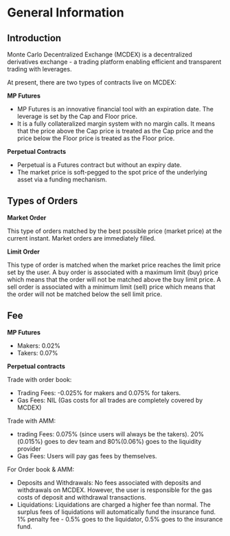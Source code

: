 # General Information

## Introduction
Monte Carlo Decentralized Exchange (MCDEX) is a decentralized derivatives exchange - a trading platform enabling efficient and transparent trading with leverages.

At present, there are two types of contracts live on MCDEX:

**MP Futures**
- MP Futures is an innovative financial tool with an expiration date. The leverage is set by the Cap and Floor price.
- It is a fully collateralized margin system with no margin calls. It means that the price above the Cap price is treated as the Cap price and the price below the Floor price is treated as the Floor price.

**Perpetual Contracts**
- Perpetual is a Futures contract but without an expiry date.
- The market price is soft-pegged to the spot price of the underlying asset via a funding mechanism.

## Types of Orders
**Market Order**

This type of orders matched by the best possible price (market price) at the current instant. Market orders are immediately filled.

**Limit Order**

This type of order is matched when the market price reaches the limit price set by the user. A buy order is associated with a maximum limit (buy) price which means that the order will not be matched above the buy limit price. A sell order is associated with a minimum limit (sell) price which means that the order will not be matched below the sell limit price.

## Fee
**MP Futures**

- Makers: 0.02%
- Takers: 0.07%

**Perpetual contracts**

Trade with order book:
- Trading Fees: -0.025% for makers and 0.075% for takers.      
- Gas Fees: NIL (Gas costs for all trades are completely covered by MCDEX)

Trade with AMM:
- trading Fees: 0.075% (since users will always be the takers). 
  20%(0.015%) goes to dev team and 80%(0.06%) goes to the liquidity provider
- Gas Fees: Users will pay gas fees by themselves.

For Order book & AMM:
- Deposits and Withdrawals: No fees associated with deposits and withdrawals on MCDEX. However, the user is responsible for the gas costs of deposit and withdrawal transactions.
- Liquidations: Liquidations are charged a higher fee than normal. The surplus fees of liquidations will automatically fund the insurance fund. 1% penalty fee - 0.5% goes to the liquidator, 0.5% goes to the insurance fund.
